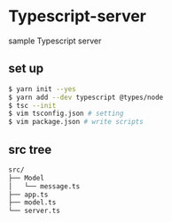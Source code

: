 # Typescript-server
sample Typescript server

## set up

```bash
$ yarn init --yes
$ yarn add --dev typescript @types/node
$ tsc --init
$ vim tsconfig.json # setting
$ vim package.json # write scripts
```

## src tree

```bash
src/
├── Model
│   └── message.ts
├── app.ts
├── model.ts
└── server.ts
```


